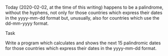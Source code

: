 Today   (2020-02-02,   at the time of this writing)   happens to be a palindrome,   without the hyphens,
not only for those countries which express their dates in the   yyyy-mm-dd   format but,   unusually,
also for countries which use the   dd-mm-yyyy   format.

Task

Write a program which calculates and shows the next 15 palindromic dates for
those countries which express their dates
in the   yyyy-mm-dd   format.
